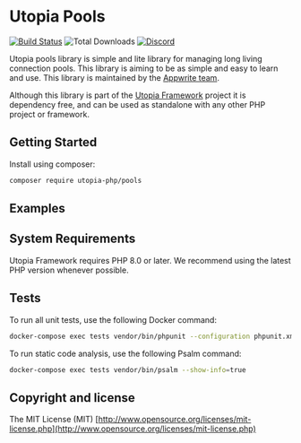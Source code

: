 # Utopia Pools

[![Build Status](https://travis-ci.org/utopia-php/abuse.svg?branch=master)](https://travis-ci.com/utopia-php/pools)
![Total Downloads](https://img.shields.io/packagist/dt/utopia-php/pools.svg)
[![Discord](https://img.shields.io/discord/564160730845151244?label=discord)](https://appwrite.io/discord)

Utopia pools library is simple and lite library for managing long living connection pools. This library is aiming to be as simple and easy to learn and use. This library is maintained by the [Appwrite team](https://appwrite.io).

Although this library is part of the [Utopia Framework](https://github.com/utopia-php/framework) project it is dependency free, and can be used as standalone with any other PHP project or framework.

## Getting Started

Install using composer:
```bash
composer require utopia-php/pools
```
## Examples


## System Requirements

Utopia Framework requires PHP 8.0 or later. We recommend using the latest PHP version whenever possible.

## Tests

To run all unit tests, use the following Docker command:

```bash
docker-compose exec tests vendor/bin/phpunit --configuration phpunit.xml tests
```

To run static code analysis, use the following Psalm command:

```bash
docker-compose exec tests vendor/bin/psalm --show-info=true
```

## Copyright and license

The MIT License (MIT) [http://www.opensource.org/licenses/mit-license.php](http://www.opensource.org/licenses/mit-license.php)
